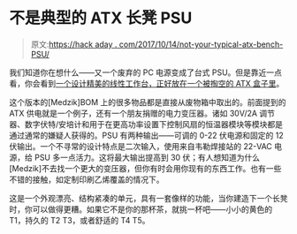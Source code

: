 # 不是典型的 ATX 长凳 PSU

> 原文:[https://hack aday . com/2017/10/14/not-your-typical-atx-bench-PSU/](https://hackaday.com/2017/10/14/not-your-typical-atx-bench-psu/)

我们知道你在想什么——又一个废弃的 PC 电源变成了台式 PSU。但是靠近一点看，你会看到[一个设计精美的线性工作台，正好放在一个被掏空的 ATX 盒子里](https://www.instructables.com/id/Compact-Regulated-PSU-Power-Supply-Unit/)。

这个版本的[Medzik]BOM 上的很多物品都是直接从废物箱中取出的。前面提到的 ATX 供电就是一个例子，还有一个朋友捐赠的电力变压器。诸如 30V/2A 调节器、数字伏特/安培计和用于在更高功率设置下控制风扇的恒温器模块等模块都是通过通常的嫌疑人获得的。PSU 有两种输出——可调的 0-22 伏电源和固定的 12 伏输出。一个不寻常的设计特点是二次输入，使用来自韦勒焊接站的 22-VAC 电源，给 PSU 多一点活力。这将最大输出提高到 30 伏；有人想知道为什么[Medzik]不去找一个更大的变压器，但你有时会用你现有的东西工作。也有一些不错的接触，如定制印刷乙烯覆盖的情况下。

这是一个外观漂亮、结构紧凑的单元，具有一套像样的功能，当你建造下一个长凳时，你可以做得更糟。如果它不是你的那杯茶，就挑一杯吧——小小的黄色的 T1，持久的 T2 T3，或者舒适的 T4 T5。